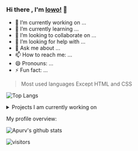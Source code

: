 ### Hi there , I'm [lowo!](https://jlower.github.io/blog) 👋

<!--
**jlower/jlower** is a ✨ _special_ ✨ repository because its `README.md` (this file) appears on your GitHub profile.

Here are some ideas to get you started:

-->

- 🔭 I’m currently working on ...
- 🌱 I’m currently learning ...
- 👯 I’m looking to collaborate on ...
- 🤔 I’m looking for help with ...
- 💬 Ask me about ...
- 📫 How to reach me: ...
- 😄 Pronouns: ...
- ⚡ Fun fact: ...

> Most used languages Except HTML and CSS

![Top Langs](https://github-readme-stats-sigma-five.vercel.app/api/top-langs/?username=jlower&layout=compact&theme=vue-dark&hide=html,css)

<details>
<summary>
  Projects I am currently working on
</summary>

<br />

[![ReadMe Card](https://github-readme-stats.vercel.app/api/pin/?username=jlower&repo=BlueArchive-Cursors)](https://github.com/jlower/BlueArchive-Cursors)
[![ReadMe Card](https://github-readme-stats.vercel.app/api/pin/?username=jlower&repo=majsoul-helper)](https://github.com/jlower/majsoul-helper)

<br />

</details>


<div><p>My profile overview: </p></div>

![Apurv's github stats](https://github-readme-stats.vercel.app/api?username=jlower&show_icons=true&theme=vue-dark)
<br />

![visitors](https://visitor-badge.laobi.icu/badge?page_id=jlower)

